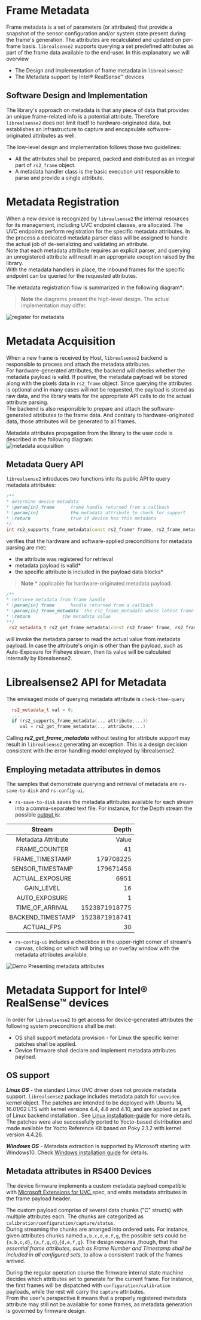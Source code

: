 # Frame Metadata

Frame metadata is a set of parameters (or attributes) that provide a snapshot of the sensor configuration and/or system state present during the frame's generation.
The attributes are recalculated and updated on per-frame basis.
`librealsense2` supports querying a set predefined attributes as part of the frame data available to the end-user.
In this explanatory we will overview
- The Design and implementation of frame metadata in `librealsense2`
- The Metadata support by Intel® RealSense™ devices


## Software Design and Implementation
The library's approach on metadata is that any piece of data that provides an unique frame-related info is a potential attribute. Therefore `librealsense2` does not limit itself to hardware-originated data, but establishes an infrastructure to capture and encapsulate  software-originated attributes as well.

The low-level design and implementation follows those two guidelines:
- All the attributes shall be prepared, packed and distributed as an integral part of `rs2_frame` object.
- A metadata handler class is the basic execution unit responsible to parse and provide a single attribute.

# Metadata Registration
When a new device is recognized by `librealsense2` the internal resources for its management, including UVC endpoint classes, are allocated. The UVC endpoints perform registration for the specific metadata attributes. In the process a dedicated metadata parser class will be assigned to handle the actual job of de-serializing and validating an attribute.    
Note that each metadata attribute requires an explicit parser, and querying an unregistered attribute will result in an appropriate exception raised by the library.  
With the metadata handlers in place, the inbound frames for the specific endpoint can be queried for the requested attributes.  

The metadata registration flow is summarized in the following diagram*:  
>**Note** the diagrams present the high-level design. The actual implementation may differ.  

![register for metadata](./metadata/metadata_registration_flow.bmp)

# Metadata Acquisition
When a new frame is received by Host, `librealsense2` backend is responsible to process and attach the metadata attributes.  
For hardware-generated attributes, the backend will checks whether the metadata payload is valid. If positive, the metadata payload will be stored along with the pixels data in `rs2_frame` object. Since querying the attributes is optional and in many cases will not be requested, the payload is stored as raw data, and the library waits for the appropriate API calls to do the actual attribute parsing.  
The backend is also responsible to prepare and attach the software-generated attributes to the frame data. And contrary to hardware-originated data, those attributes will be generated to all frames.

Metadata attributes propagation from the library to the user code is described in the following diagram:  
![metadata acquisition](./metadata/metadata_acquisition_flow.bmp)

## Metadata Query API
`librealsense2` introduces two functions into its public API to query metadata attributes:
```cpp
/**
* determine device metadata
* \param[in] frame      frame handle returned from a callback
* \param[in]            the metadata attribute to check for support
* \return               true if device has this metadata
*/
int rs2_supports_frame_metadata(const rs2_frame* frame, rs2_frame_metadata frame_metadata, rs2_error** error);
```
verifies that the hardware and software-applied preconditions for metadata parsing are met:
- the attribute was registered for retrieval
- metadata payload is valid*
- the specific attribute is included in the payload data blocks*
> **Note** * applicable for hardware-originated metadata payload.  

```cpp
/**
* retrieve metadata from frame handle
* \param[in] frame      handle returned from a callback
* \param[in] frame_metadata  the rs2_frame_metadata whose latest frame we are interested in
* \return            the metadata value
**/
 rs2_metadata_t rs2_get_frame_metadata(const rs2_frame* frame, rs2_frame_metadata frame_metadata, rs2_error** error);
```
will invoke the metadata parser to read the actual value from metadata payload. In case the attribute's origin is other than the payload, such as Auto-Exposure for Fisheye stream, then its value will be calculated internally by librealsense2.  

# Librealsense2 API for Metadata
The envisaged mode of querying metadata attribute is `check-then-query`
```cpp
  rs2_metadata_t val = 0;
  ...
  if (rs2_supports_frame_metadata(.., attribute,...))
     val = rs2_get_frame_metadata(.., attribute,...)
 ```
Calling __*rs2_get_frame_metadata*__ without testing for attribute support may result in `librealsense2` generating an exception. This is a design decision consistent with the error-handling model employed by librealsense2.  


## Employing metadata attributes in demos
The samples that demonstrate querying and retrieval of metadata are `rs-save-to-disk` and `rs-config-ui`.
 - `rs-save-to-disk` saves the metadata attributes available for each stream into a comma-separated text file. For instance, for the Depth stream the possible [output ](metadata/rs-save-to-disk-output-DEPTH-metadata.csv) is:  

Stream |Depth
:-----:|------:|
Metadata Attribute|  Value
FRAME_COUNTER |41
FRAME_TIMESTAMP|179708225
SENSOR_TIMESTAMP|179671458
ACTUAL_EXPOSURE|6951
GAIN_LEVEL|16
AUTO_EXPOSURE|1  
TIME_OF_ARRIVAL|1523871918775
BACKEND_TIMESTAMP|1523871918741
ACTUAL_FPS|30

 - `rs-config-ui` includes a checkbox in the upper-right corner of  stream's canvas, clicking on which will bring up an overlay window with the metadata attributes available.  

​![Demo Presenting metadata attributes](./metadata/metadata-cpp-config-ui.png)

# Metadata Support for Intel® RealSense™ devices
In order for `librealsense2` to get access for device-generated attributes the following system preconditions shall be met:
- OS shall support metadata provision - for Linux the specific kernel patches shall be applied.  
- Device firmware shall declare and implement metadata attributes payload.

## OS support
***Linux OS*** -  the standard Linux UVC driver does not provide metadata support.
`librealsense2` package includes metadata patch for `uvcvideo` kernel object. The patches are intended to be deployed with Ubuntu 14, 16.01/02 LTS with kernel versions 4.4, 4.8 and 4.10, and are applied as part of Linux backend installation . See [Linux installation-guide](./installation.md) for more details.
The patches were also successfully ported to Yocto-based distribution and made available for Yocto Reference Kit based on Poky 2.1.2 with kernel version 4.4.26.

***Windows OS*** - Metadata extraction is supported by Microsoft starting with Windows10. Check [Windows installation  guide](./installation_windows.md) for details.  


## Metadata attributes in RS400 Devices
The device firmware implements a custom metadata payload compatible with [Microsoft Extensions for UVC ](https://docs.microsoft.com/en-us/windows-hardware/drivers/stream/uvc-extensions-1-5) spec, and emits metadata attributes in the frame payload header.

The custom payload comprise of several data chunks ("C" structs) with multiple attributes each. The chunks are categorized as  `calibration/configuration/capture/status`.  
During streaming the chunks are arranged into ordered sets. For instance, given attributes chunks named `a,b,c,d,e,f,g`, the possible sets could be `{a,b,c,d}`, `{a,f,g,d}`,`{d,e,f,g}`.  The design requires ,though, that the *essential frame attributes, such as Frame Number and Timestamp shall be included in all configured sets*, to allow a consistent track of the frames arrived.  

During the regular operation course the firmware internal state machine decides which attributes set to generate for the current frame. For instance, the first frames will be dispatched with `configuration/calibration` payloads, while the rest will carry the `capture` attributes.  
From the user's perspective it means that a properly registered metadata attribute may still not be available for some frames, as metadata generation is governed by firmware design.
